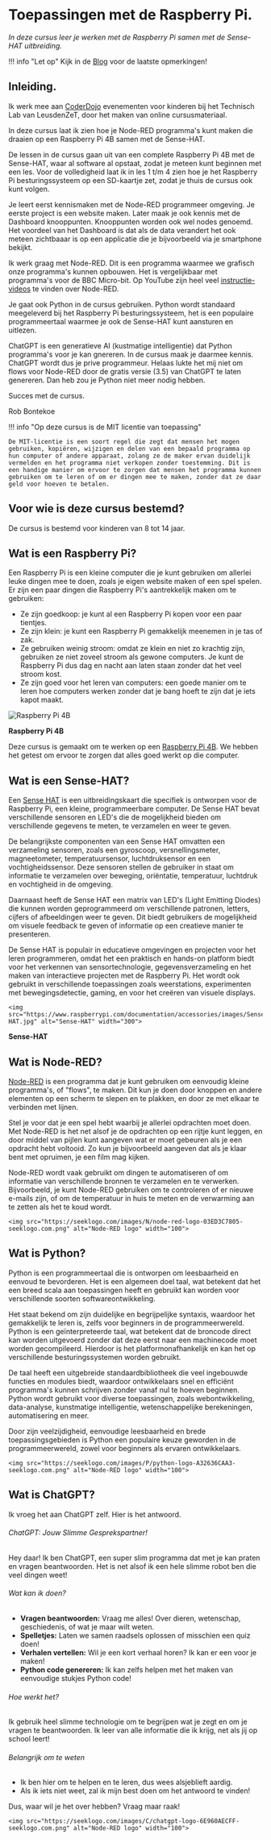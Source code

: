 # Toepassingen met de Raspberry Pi.

*In deze cursus leer je werken met de Raspberry Pi samen met de Sense-HAT uitbreiding.*

!!! info "Let op"
    Kijk in de [Blog](../blog/index.html) voor de laatste opmerkingen!

## Inleiding.

Ik werk mee aan [CoderDojo](https://www.leusdenzet.nl/techlab/coderdojo/) evenementen voor kinderen bij het Technisch Lab van LeusdenZeT, door het maken van online cursusmateriaal.

In deze cursus laat ik zien hoe je Node-RED programma's kunt maken die draaien op een Raspberry Pi 4B samen met de Sense-HAT.

De lessen in de cursus gaan uit van een complete Raspberry Pi 4B met de Sense-HAT, waar al software al opstaat, zodat je meteen kunt beginnen met een les. Voor de volledigheid laat ik in les 1 t/m 4 zien hoe je het Raspberry Pi besturingssysteem op een SD-kaartje zet, zodat je thuis de cursus ook kunt volgen.

Je leert eerst kennismaken met de Node-RED programmeer omgeving. Je eerste project is een website maken. Later maak je ook kennis met de Dashboard knooppunten. Knooppunten worden ook wel nodes genoemd. Het voordeel van het Dashboard is dat als de data verandert het ook meteen zichtbaaar is op een applicatie die je bijvoorbeeld via je smartphone bekijkt.

Ik werk graag met Node-RED. Dit is een programma waarmee we grafisch onze programma's kunnen opbouwen. Het is vergelijkbaar met programma's voor de BBC Micro-bit. Op YouTube zijn heel veel [instructie-videos](https://www.youtube.com/channel/UCQaB8NXBEPod7Ab8PPCLLAA) te vinden over Node-RED.

Je gaat ook Python in de cursus gebruiken. Python wordt standaard meegeleverd bij het Raspberry Pi besturingssysteem, het is een populaire programmeertaal waarmee je ook de Sense-HAT kunt aansturen en uitlezen.

ChatGPT is een generatieve AI (kustmatige intelligentie) dat Python programma's voor je kan gnereren. In de cursus maak je daarmee kennis. ChatGPT wordt dus je prive programmeur. Helaas lukte het mij niet om flows voor Node-RED door de gratis versie (3.5) van ChatGPT te laten genereren. Dan heb zou je Python niet meer nodig hebben.

Succes met de cursus.

Rob Bontekoe

!!! info "Op deze cursus is de MIT licentie van toepassing"

    De MIT-licentie is een soort regel die zegt dat mensen het mogen gebruiken, kopiëren, wijzigen en delen van een bepaald programma op hun computer of andere apparaat, zolang ze de maker ervan duidelijk vermelden en het programma niet verkopen zonder toestemming. Dit is een handige manier om ervoor te zorgen dat mensen het programma kunnen gebruiken om te leren of om er dingen mee te maken, zonder dat ze daar geld voor hoeven te betalen.


## Voor wie is deze cursus bestemd?

De cursus is bestemd voor kinderen van 8 tot 14 jaar.

## Wat is een Raspberry Pi?

Een Raspberry Pi is een kleine computer die je kunt gebruiken om allerlei leuke dingen mee te doen, zoals je eigen website maken of een spel spelen. Er zijn een paar dingen die Raspberry Pi's aantrekkelijk maken om te gebruiken:
- Ze zijn goedkoop: je kunt al een Raspberry Pi kopen voor een paar tientjes.
- Ze zijn klein: je kunt een Raspberry Pi gemakkelijk meenemen in je tas of zak.
- Ze gebruiken weinig stroom: omdat ze klein en niet zo krachtig zijn, gebruiken ze niet zoveel stroom als gewone computers. Je kunt de Raspberry Pi dus dag en nacht aan laten staan zonder dat het veel stroom kost.
- Ze zijn goed voor het leren van computers: een goede manier om te leren hoe computers werken zonder dat je bang hoeft te zijn dat je iets kapot maakt.

![Raspberry Pi 4B](https://upload.wikimedia.org/wikipedia/commons/thumb/1/10/Raspberry_Pi_4_Model_B_-_Top.jpg/330px-Raspberry_Pi_4_Model_B_-_Top.jpg)

**Raspberry Pi 4B**

Deze cursus is gemaakt om te werken op een [Raspberry Pi 4B](https://nl.wikipedia.org/wiki/Raspberry_Pi#:~:text=Raspberry%20Pi%203,-De%20RPi%203&text=Op%20Pi%2Ddag%202018%20verscheen,(100%20Mbit%2Fs).). We hebben het getest om ervoor te zorgen dat alles goed werkt op die computer.

## Wat is een Sense-HAT?

Een [Sense HAT](https://elektronicavoorjou.nl/product/raspberry-pi-sense-hat-v2/) is een uitbreidingskaart die specifiek is ontworpen voor de Raspberry Pi, een kleine, programmeerbare computer. De Sense HAT bevat verschillende sensoren en LED's die de mogelijkheid bieden om verschillende gegevens te meten, te verzamelen en weer te geven.

De belangrijkste componenten van een Sense HAT omvatten een verzameling sensoren, zoals een gyroscoop, versnellingsmeter, magneetometer, temperatuursensor, luchtdruksensor en een vochtigheidssensor. Deze sensoren stellen de gebruiker in staat om informatie te verzamelen over beweging, oriëntatie, temperatuur, luchtdruk en vochtigheid in de omgeving.

Daarnaast heeft de Sense HAT een matrix van LED's (Light Emitting Diodes) die kunnen worden geprogrammeerd om verschillende patronen, letters, cijfers of afbeeldingen weer te geven. Dit biedt gebruikers de mogelijkheid om visuele feedback te geven of informatie op een creatieve manier te presenteren.

De Sense HAT is populair in educatieve omgevingen en projecten voor het leren programmeren, omdat het een praktisch en hands-on platform biedt voor het verkennen van sensortechnologie, gegevensverzameling en het maken van interactieve projecten met de Raspberry Pi. Het wordt ook gebruikt in verschillende toepassingen zoals weerstations, experimenten met bewegingsdetectie, gaming, en voor het creëren van visuele displays.

```@raw html
<img src="https://www.raspberrypi.com/documentation/accessories/images/Sense-HAT.jpg" alt="Sense-HAT" width="300">
```

**Sense-HAT**

## Wat is Node-RED?

[Node-RED](https://www.compusers.nl/sites/default/files/swb-jaargangen/2019/2019-2/SwB20192_IoT_Domotica_en_NodeRED.pdf) is een programma dat je kunt gebruiken om eenvoudig kleine programma's, of "flows", te maken. Dit kun je doen door knoppen en andere elementen op een scherm te slepen en te plakken, en door ze met elkaar te verbinden met lijnen.

Stel je voor dat je een spel hebt waarbij je allerlei opdrachten moet doen. Met Node-RED is het net alsof je de opdrachten op een rijtje kunt leggen, en door middel van pijlen kunt aangeven wat er moet gebeuren als je een opdracht hebt voltooid. Zo kun je bijvoorbeeld aangeven dat als je klaar bent met opruimen, je een film mag kijken.

Node-RED wordt vaak gebruikt om dingen te automatiseren of om informatie van verschillende bronnen te verzamelen en te verwerken. Bijvoorbeeld, je kunt Node-RED gebruiken om te controleren of er nieuwe e-mails zijn, of om de temperatuur in huis te meten en de verwarming aan te zetten als het te koud wordt.

```@raw html
<img src="https://seeklogo.com/images/N/node-red-logo-03ED3C7805-seeklogo.com.png" alt="Node-RED logo" width="100">
```

## Wat is Python?

Python is een programmeertaal die is ontworpen om leesbaarheid en eenvoud te bevorderen. Het is een algemeen doel taal, wat betekent dat het een breed scala aan toepassingen heeft en gebruikt kan worden voor verschillende soorten softwareontwikkeling.

Het staat bekend om zijn duidelijke en begrijpelijke syntaxis, waardoor het gemakkelijk te leren is, zelfs voor beginners in de programmeerwereld. Python is een geïnterpreteerde taal, wat betekent dat de broncode direct kan worden uitgevoerd zonder dat deze eerst naar een machinecode moet worden gecompileerd. Hierdoor is het platformonafhankelijk en kan het op verschillende besturingssystemen worden gebruikt.

De taal heeft een uitgebreide standaardbibliotheek die veel ingebouwde functies en modules biedt, waardoor ontwikkelaars snel en efficiënt programma's kunnen schrijven zonder vanaf nul te hoeven beginnen. Python wordt gebruikt voor diverse toepassingen, zoals webontwikkeling, data-analyse, kunstmatige intelligentie, wetenschappelijke berekeningen, automatisering en meer.

Door zijn veelzijdigheid, eenvoudige leesbaarheid en brede toepassingsgebieden is Python een populaire keuze geworden in de programmeerwereld, zowel voor beginners als ervaren ontwikkelaars.

```@raw html
<img src="https://seeklogo.com/images/P/python-logo-A32636CAA3-seeklogo.com.png" alt="Node-RED logo" width="100">
```

## Wat is ChatGPT?

Ik vroeg het aan ChatGPT zelf. Hier is het antwoord. 

###### ChatGPT: Jouw Slimme Gesprekspartner!

Hey daar! Ik ben ChatGPT, een super slim programma dat met je kan praten en vragen beantwoorden. Het is net alsof ik een hele slimme robot ben die veel dingen weet!

###### Wat kan ik doen?

- **Vragen beantwoorden:** Vraag me alles! Over dieren, wetenschap, geschiedenis, of wat je maar wilt weten.
- **Spelletjes:** Laten we samen raadsels oplossen of misschien een quiz doen!
- **Verhalen vertellen:** Wil je een kort verhaal horen? Ik kan er een voor je maken!
- **Python code genereren:** Ik kan zelfs helpen met het maken van eenvoudige stukjes Python code!

###### Hoe werkt het?

Ik gebruik heel slimme technologie om te begrijpen wat je zegt en om je vragen te beantwoorden. Ik leer van alle informatie die ik krijg, net als jij op school leert!

###### Belangrijk om te weten

- Ik ben hier om te helpen en te leren, dus wees alsjeblieft aardig.
- Als ik iets niet weet, zal ik mijn best doen om het antwoord te vinden!

Dus, waar wil je het over hebben? Vraag maar raak!

```@raw html
<img src="https://seeklogo.com/images/C/chatgpt-logo-6E960AECFF-seeklogo.com.png" alt="Node-RED logo" width="100">
```